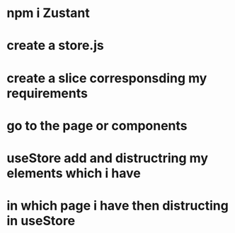 # npm i Zustant 

# create a store.js 

# create a slice corresponsding my requirements 

# go to the page or components 

# useStore add and distructring my elements which i have 

#  in which page i have then distructing in useStore 


